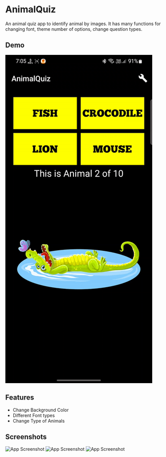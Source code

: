 # AnimalQuiz
An animal quiz app to identify animal by images. It has many functions for changing font, theme number of options, change question types.

## Demo

![Video](https://github.com/AyushTurakhia/AnimalQuiz/blob/master/video.gif)

## Features

- Change Background Color
- Different Font types
- Change Type of Animals


## Screenshots

![App Screenshot](https://github.com/AyushTurakhia/AnimalQuiz/blackbackground.png)
![App Screenshot](https://github.com/AyushTurakhia/AnimalQuiz/whitebackground.png)
![App Screenshot](https://github.com/AyushTurakhia/AnimalQuiz/settings.png)
